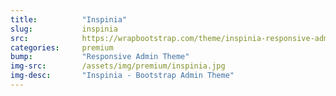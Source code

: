 ```yaml
---
title:			"Inspinia"
slug:			inspinia
src:			https://wrapbootstrap.com/theme/inspinia-responsive-admin-theme-WB0R5L90S?ref=StartBootstrap
categories:		premium
bump:			"Responsive Admin Theme"
img-src:		/assets/img/premium/inspinia.jpg
img-desc:		"Inspinia - Bootstrap Admin Theme"
---
```

